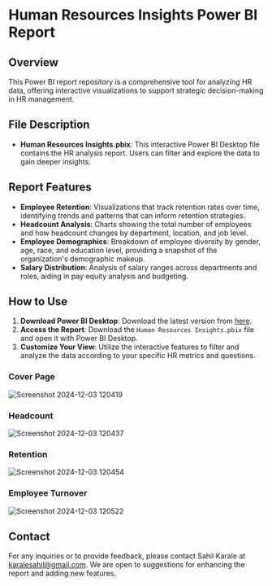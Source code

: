 # Human Resources Insights Power BI Report

## Overview
This Power BI report repository is a comprehensive tool for analyzing HR data, offering interactive visualizations to support strategic decision-making in HR management.

## File Description
- **Human Resources Insights.pbix**: This interactive Power BI Desktop file contains the HR analysis report. Users can filter and explore the data to gain deeper insights.

## Report Features
- **Employee Retention**: Visualizations that track retention rates over time, identifying trends and patterns that can inform retention strategies.
- **Headcount Analysis**: Charts showing the total number of employees and how headcount changes by department, location, and job level.
- **Employee Demographics**: Breakdown of employee diversity by gender, age, race, and education level, providing a snapshot of the organization's demographic makeup.
- **Salary Distribution**: Analysis of salary ranges across departments and roles, aiding in pay equity analysis and budgeting.


## How to Use
1. **Download Power BI Desktop**: Download the latest version from [here](https://powerbi.microsoft.com/desktop/).
2. **Access the Report**: Download the `Human Resources Insights.pbix` file and open it with Power BI Desktop.
3. **Customize Your View**: Utilize the interactive features to filter and analyze the data according to your specific HR metrics and questions.

### Cover Page
![Screenshot 2024-12-03 120419](https://github.com/user-attachments/assets/e5fc4e05-36ce-4c0d-8f1b-ea73f0d27e1c)

### Headcount
![Screenshot 2024-12-03 120437](https://github.com/user-attachments/assets/44273e5f-9962-467f-9864-4850a5f3079a)

### Retention
![Screenshot 2024-12-03 120454](https://github.com/user-attachments/assets/cb890b9f-57ba-4ff0-9d44-c290d65e8868)

### Employee Turnover
![Screenshot 2024-12-03 120522](https://github.com/user-attachments/assets/a3274f57-b77f-4d69-9a65-da4d1db513d6)


## Contact
For any inquiries or to provide feedback, please contact Sahil Karale at karalesahil@gmail.com. We are open to suggestions for enhancing the report and adding new features.
